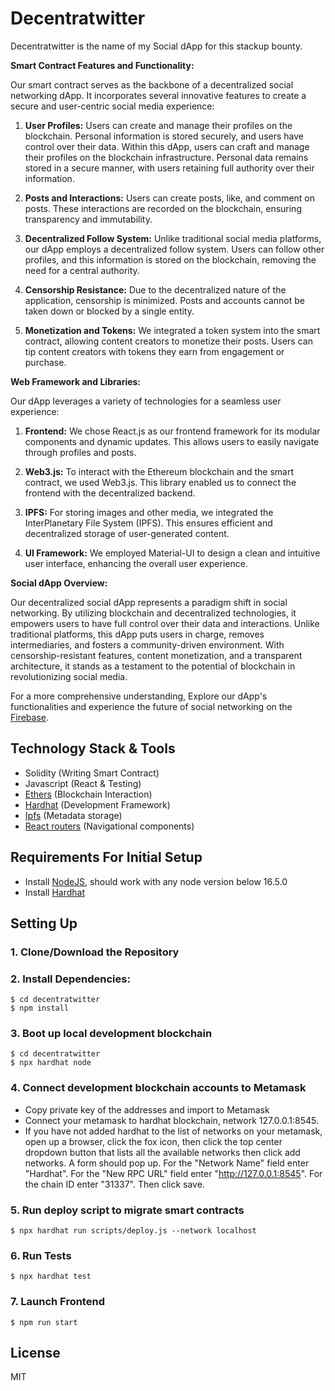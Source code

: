 # Decentratwitter

Decentratwitter is the name of my Social dApp for this stackup bounty.

**Smart Contract Features and Functionality:**

Our smart contract serves as the backbone of a decentralized social networking dApp. It incorporates several innovative features to create a secure and user-centric social media experience:

1. **User Profiles:** Users can create and manage their profiles on the blockchain. Personal information is stored securely, and users have control over their data. Within this dApp, users can craft and manage their profiles on the blockchain infrastructure. Personal data remains stored in a secure manner, with users retaining full authority over their information.

2. **Posts and Interactions:** Users can create posts, like, and comment on posts. These interactions are recorded on the blockchain, ensuring transparency and immutability.

3. **Decentralized Follow System:** Unlike traditional social media platforms, our dApp employs a decentralized follow system. Users can follow other profiles, and this information is stored on the blockchain, removing the need for a central authority.

4. **Censorship Resistance:** Due to the decentralized nature of the application, censorship is minimized. Posts and accounts cannot be taken down or blocked by a single entity.

5. **Monetization and Tokens:** We integrated a token system into the smart contract, allowing content creators to monetize their posts. Users can tip content creators with tokens they earn from engagement or purchase.

**Web Framework and Libraries:**

Our dApp leverages a variety of technologies for a seamless user experience:

1. **Frontend:** We chose React.js as our frontend framework for its modular components and dynamic updates. This allows users to easily navigate through profiles and posts.

2. **Web3.js:** To interact with the Ethereum blockchain and the smart contract, we used Web3.js. This library enabled us to connect the frontend with the decentralized backend.

3. **IPFS:** For storing images and other media, we integrated the InterPlanetary File System (IPFS). This ensures efficient and decentralized storage of user-generated content.

4. **UI Framework:** We employed Material-UI to design a clean and intuitive user interface, enhancing the overall user experience.

**Social dApp Overview:**

Our decentralized social dApp represents a paradigm shift in social networking. By utilizing blockchain and decentralized technologies, it empowers users to have full control over their data and interactions. Unlike traditional platforms, this dApp puts users in charge, removes intermediaries, and fosters a community-driven environment. With censorship-resistant features, content monetization, and a transparent architecture, it stands as a testament to the potential of blockchain in revolutionizing social media.

For a more comprehensive understanding, Explore our dApp's functionalities and experience the future of social networking on the [Firebase](https://decentratwitter.web.app/).








## Technology Stack & Tools

- Solidity (Writing Smart Contract)
- Javascript (React & Testing)
- [Ethers](https://docs.ethers.io/v5/) (Blockchain Interaction)
- [Hardhat](https://hardhat.org/) (Development Framework)
- [Ipfs](https://ipfs.io/) (Metadata storage)
- [React routers](https://v5.reactrouter.com/) (Navigational components)

## Requirements For Initial Setup
- Install [NodeJS](https://nodejs.org/en/), should work with any node version below 16.5.0
- Install [Hardhat](https://hardhat.org/)

## Setting Up
### 1. Clone/Download the Repository

### 2. Install Dependencies:
```
$ cd decentratwitter
$ npm install
```
### 3. Boot up local development blockchain
```
$ cd decentratwitter
$ npx hardhat node
```

### 4. Connect development blockchain accounts to Metamask
- Copy private key of the addresses and import to Metamask
- Connect your metamask to hardhat blockchain, network 127.0.0.1:8545.
- If you have not added hardhat to the list of networks on your metamask, open up a browser, click the fox icon, then click the top center dropdown button that lists all the available networks then click add networks. A form should pop up. For the "Network Name" field enter "Hardhat". For the "New RPC URL" field enter "http://127.0.0.1:8545". For the chain ID enter "31337". Then click save.  


### 5. Run deploy script to migrate smart contracts
`$ npx hardhat run scripts/deploy.js --network localhost`

### 6. Run Tests
`$ npx hardhat test`

### 7. Launch Frontend
`$ npm run start`

License
----
MIT

